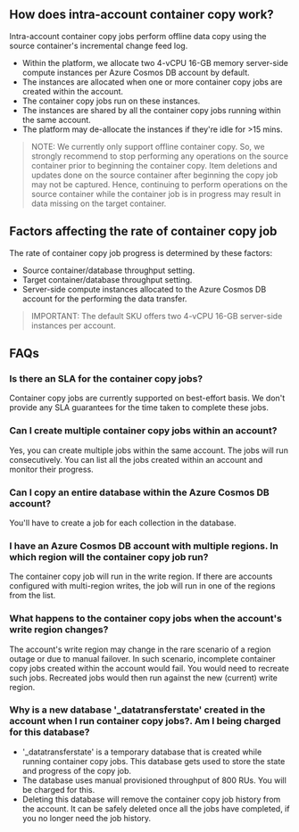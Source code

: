 ## How does intra-account container copy work?

Intra-account container copy jobs perform offline data copy using the source container's incremental change feed log.
* Within the platform, we allocate two 4-vCPU 16-GB memory server-side compute instances per Azure Cosmos DB account by default.
* The instances are allocated when one or more container copy jobs are created within the account.
* The container copy jobs run on these instances.
* The instances are shared by all the container copy jobs running within the same account.
* The platform may de-allocate the instances if they're idle for >15 mins.

> NOTE: We currently only support offline container copy. So, we strongly recommend to stop performing any operations on the source container prior to beginning the container copy. Item deletions and updates done on the source container after beginning the copy job may not be captured. Hence, continuing to perform operations on the source container while the container job is in progress may result in data missing on the target container.


## Factors affecting the rate of container copy job
The rate of container copy job progress is determined by these factors:
* Source container/database throughput setting.
* Target container/database throughput setting.
* Server-side compute instances allocated to the Azure Cosmos DB account for the performing the data transfer.

> IMPORTANT:
The default SKU offers two 4-vCPU 16-GB server-side instances per account.

## FAQs

### Is there an SLA for the container copy jobs?
Container copy jobs are currently supported on best-effort basis. We don't provide any SLA guarantees for the time taken to complete these jobs.

### Can I create multiple container copy jobs within an account?
Yes, you can create multiple jobs within the same account. The jobs will run consecutively. You can list all the jobs created within an account and monitor their progress.

### Can I copy an entire database within the Azure Cosmos DB account?
You'll have to create a job for each collection in the database.

### I have an Azure Cosmos DB account with multiple regions. In which region will the container copy job run?
The container copy job will run in the write region. If there are accounts configured with multi-region writes, the job will run in one of the regions from the list.

### What happens to the container copy jobs when the account's write region changes?
The account's write region may change in the rare scenario of a region outage or due to manual failover. In such scenario, incomplete container copy jobs created within the account would fail. You would need to recreate such jobs. Recreated jobs would then run against the new (current) write region.

### Why is a new database '_datatransferstate' created in the account when I run container copy jobs?. Am I being charged for this database?
* '_datatransferstate' is a temporary database that is created while running container copy jobs. This database gets used to store the state and progress of the copy job. 
* The database uses manual provisioned throughput of 800 RUs. You will be charged for this.
* Deleting this database will remove the container copy job history from the account. It can be safely deleted once all the jobs have completed, if you no longer need the job history.

